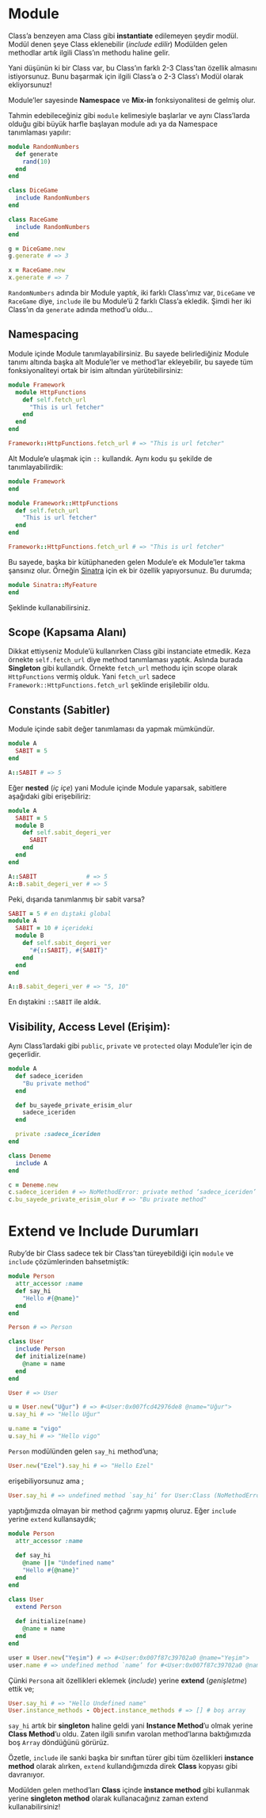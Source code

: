 # Module

Class’a benzeyen ama Class gibi **instantiate** edilemeyen şeydir modül. Modül
denen şeye Class eklenebilir (*include edilir*) Modülden gelen methodlar artık
ilgili Class’ın methodu haline gelir.

Yani düşünün ki bir Class var, bu Class’ın farklı 2-3 Class’tan özellik
almasını istiyorsunuz. Bunu başarmak için ilgili Class’a o 2-3 Class’ı Modül
olarak ekliyorsunuz!

Module’ler sayesinde **Namespace** ve **Mix-in** fonksiyonalitesi de gelmiş
olur.

Tahmin edebileceğiniz gibi `module` kelimesiyle başlarlar ve aynı Class’larda
olduğu gibi büyük harfle başlayan module adı ya da Namespace tanımlaması
yapılır:

```ruby
module RandomNumbers
  def generate
    rand(10)
  end
end

class DiceGame
  include RandomNumbers
end

class RaceGame
  include RandomNumbers
end

g = DiceGame.new
g.generate # => 3

x = RaceGame.new
x.generate # => 7
```

`RandomNumbers` adında bir Module yaptık, iki farklı Class’ımız var,
`DiceGame` ve `RaceGame` diye, `include` ile bu Module’ü 2 farklı Class’a
ekledik. Şimdi her iki Class’ın da `generate` adında method’u oldu...

## Namespacing

Module içinde Module tanımlayabilirsiniz. Bu sayede belirlediğiniz Module
tanımı altında başka alt Module’ler ve method’lar ekleyebilir, bu sayede tüm
fonksiyonaliteyi ortak bir isim altından yürütebilirsiniz:

```ruby
module Framework
  module HttpFunctions
    def self.fetch_url
      "This is url fetcher"
    end
  end
end

Framework::HttpFunctions.fetch_url # => "This is url fetcher"
```

Alt Module’e ulaşmak için `::` kullandık. Aynı kodu şu şekilde de
tanımlayabilirdik:

```ruby
module Framework
end

module Framework::HttpFunctions
  def self.fetch_url
    "This is url fetcher"
  end
end

Framework::HttpFunctions.fetch_url # => "This is url fetcher"
```

Bu sayede, başka bir kütüphaneden gelen Module’e ek Module’ler takma şansınız
olur. Örneğin [Sinatra](http://sinatrarb.com) için ek bir özellik
yapıyorsunuz. Bu durumda;

```ruby
module Sinatra::MyFeature
end
```

Şeklinde kullanabilirsiniz.

## Scope (Kapsama Alanı)

Dikkat ettiyseniz Module’ü kullanırken Class gibi instanciate etmedik. Keza
örnekte `self.fetch_url` diye method tanımlaması yaptık. Aslında burada
**Singleton** gibi kullandık. Örnekte `fetch_url` methodu için scope olarak
`HttpFunctions` vermiş olduk. Yani `fetch_url` sadece
`Framework::HttpFunctions.fetch_url` şeklinde erişilebilir oldu.

## Constants (Sabitler)

Module içinde sabit değer tanımlaması da yapmak mümkündür.

```ruby
module A
  SABIT = 5
end

A::SABIT # => 5
```

Eğer **nested** (*iç içe*) yani Module içinde Module yaparsak, sabitlere
aşağıdaki gibi erişebiliriz:

```ruby
module A
  SABIT = 5
  module B
    def self.sabit_degeri_ver
      SABIT
    end
  end
end

A::SABIT              # => 5
A::B.sabit_degeri_ver # => 5
```

Peki, dışarıda tanımlanmış bir sabit varsa?

```ruby
SABIT = 5 # en dıştaki global
module A
  SABIT = 10 # içerideki
  module B
    def self.sabit_degeri_ver
      "#{::SABIT}, #{SABIT}"
    end
  end
end

A::B.sabit_degeri_ver # => "5, 10"
```

En dıştakini `::SABIT` ile aldık.

## Visibility, Access Level (Erişim):

Aynı Class’lardaki gibi `public`, `private` ve `protected` olayı Module’ler
için de geçerlidir.

```ruby
module A
  def sadece_iceriden
    "Bu private method"
  end

  def bu_sayede_private_erisim_olur
    sadece_iceriden
  end

  private :sadece_iceriden
end

class Deneme
  include A
end

c = Deneme.new
c.sadece_iceriden # => NoMethodError: private method ‘sadece_iceriden’ called for #<Deneme:0x007f8f7c9188c8>
c.bu_sayede_private_erisim_olur # => "Bu private method"
```

# Extend ve Include Durumları

Ruby’de bir Class sadece tek bir Class’tan türeyebildiği için `module` ve
`include` çözümlerinden bahsetmiştik:

```ruby
module Person
  attr_accessor :name
  def say_hi
    "Hello #{@name}"
  end
end

Person # => Person

class User
  include Person
  def initialize(name)
    @name = name
  end
end

User # => User

u = User.new("Uğur") # => #<User:0x007fcd42976de8 @name="Uğur">
u.say_hi # => "Hello Uğur"

u.name = "vigo"
u.say_hi # => "Hello vigo"
```

`Person` modülünden gelen `say_hi` method’una;

```ruby
User.new("Ezel").say_hi # => "Hello Ezel"
```

erişebiliyorsunuz ama ;

```ruby
User.say_hi # => undefined method `say_hi’ for User:Class (NoMethodError)
```

yaptığımızda olmayan bir method çağrımı yapmış oluruz. Eğer `include` yerine
`extend` kullansaydık;

```ruby
module Person
  attr_accessor :name
  
  def say_hi
    @name ||= "Undefined name"
    "Hello #{@name}"
  end
end

class User
  extend Person
  
  def initialize(name)
    @name = name
  end
end
```

```ruby
user = User.new("Yeşim") # => #<User:0x007f87c39702a0 @name="Yeşim">
user.name # => undefined method `name’ for #<User:0x007f87c39702a0 @name="Yeşim"> (NoMethodError)
```

Çünki `Person`a ait özellikleri eklemek (*include*) yerine **extend**
(*genişletme*) ettik ve;

```ruby
User.say_hi # => "Hello Undefined name"
User.instance_methods - Object.instance_methods # => [] # boş array
```

`say_hi` artık bir **singleton** haline geldi yani **Instance Method**’u olmak
yerine **Class Method**’u oldu. Zaten ilgili sınıfın varolan method’larına
baktığımızda boş `Array` döndüğünü görürüz.

Özetle, `include` ile sanki başka bir sınıftan türer gibi tüm özellikleri
**instance method** olarak alırken, `extend` kullandığımızda direk **Class**
kopyası gibi davranıyor.

Modülden gelen method’ları **Class** içinde **instance method** gibi kullanmak
yerine **singleton method** olarak kullanacağınız zaman extend
kullanabilirsiniz!
